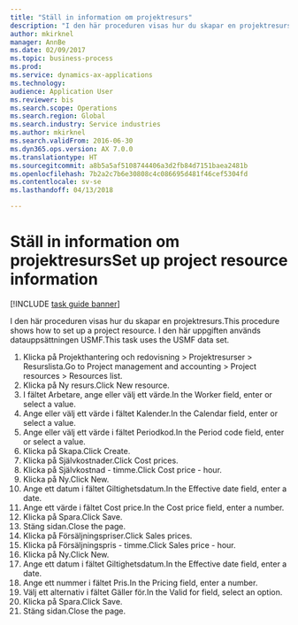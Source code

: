 ```yaml
--- 
title: "Ställ in information om projektresurs"
description: "I den här proceduren visas hur du skapar en projektresurs."
author: mkirknel
manager: AnnBe
ms.date: 02/09/2017
ms.topic: business-process
ms.prod: 
ms.service: dynamics-ax-applications
ms.technology: 
audience: Application User
ms.reviewer: bis
ms.search.scope: Operations
ms.search.region: Global
ms.search.industry: Service industries
ms.author: mkirknel
ms.search.validFrom: 2016-06-30
ms.dyn365.ops.version: AX 7.0.0
ms.translationtype: HT
ms.sourcegitcommit: a8b5a5af5108744406a3d2fb84d7151baea2481b
ms.openlocfilehash: 7b2a2c7b6e30808c4c086695d481f46cef5304fd
ms.contentlocale: sv-se
ms.lasthandoff: 04/13/2018

---
```

# <a name="set-up-project-resource-information"></a><span data-ttu-id="eeec1-103">Ställ in information om projektresurs</span><span class="sxs-lookup"><span data-stu-id="eeec1-103">Set up project resource information</span></span>

[!INCLUDE [task guide banner](../../includes/task-guide-banner.md)]

<span data-ttu-id="eeec1-104">I den här proceduren visas hur du skapar en projektresurs.</span><span class="sxs-lookup"><span data-stu-id="eeec1-104">This procedure shows how to set up a project resource.</span></span> <span data-ttu-id="eeec1-105">I den här uppgiften används datauppsättningen USMF.</span><span class="sxs-lookup"><span data-stu-id="eeec1-105">This task uses the USMF data set.</span></span>

1. <span data-ttu-id="eeec1-106">Klicka på Projekthantering och redovisning > Projektresurser > Resurslista.</span><span class="sxs-lookup"><span data-stu-id="eeec1-106">Go to Project management and accounting > Project resources > Resources list.</span></span>
2. <span data-ttu-id="eeec1-107">Klicka på Ny resurs.</span><span class="sxs-lookup"><span data-stu-id="eeec1-107">Click New resource.</span></span>
3. <span data-ttu-id="eeec1-108">I fältet Arbetare, ange eller välj ett värde.</span><span class="sxs-lookup"><span data-stu-id="eeec1-108">In the Worker field, enter or select a value.</span></span>
4. <span data-ttu-id="eeec1-109">Ange eller välj ett värde i fältet Kalender.</span><span class="sxs-lookup"><span data-stu-id="eeec1-109">In the Calendar field, enter or select a value.</span></span>
5. <span data-ttu-id="eeec1-110">Ange eller välj ett värde i fältet Periodkod.</span><span class="sxs-lookup"><span data-stu-id="eeec1-110">In the Period code field, enter or select a value.</span></span>
6. <span data-ttu-id="eeec1-111">Klicka på Skapa.</span><span class="sxs-lookup"><span data-stu-id="eeec1-111">Click Create.</span></span>
7. <span data-ttu-id="eeec1-112">Klicka på Självkostnader.</span><span class="sxs-lookup"><span data-stu-id="eeec1-112">Click Cost prices.</span></span>
8. <span data-ttu-id="eeec1-113">Klicka på Självkostnad - timme.</span><span class="sxs-lookup"><span data-stu-id="eeec1-113">Click Cost price - hour.</span></span>
9. <span data-ttu-id="eeec1-114">Klicka på Ny.</span><span class="sxs-lookup"><span data-stu-id="eeec1-114">Click New.</span></span>
10. <span data-ttu-id="eeec1-115">Ange ett datum i fältet Giltighetsdatum.</span><span class="sxs-lookup"><span data-stu-id="eeec1-115">In the Effective date field, enter a date.</span></span>
11. <span data-ttu-id="eeec1-116">Ange ett värde i fältet Cost price.</span><span class="sxs-lookup"><span data-stu-id="eeec1-116">In the Cost price field, enter a number.</span></span>
12. <span data-ttu-id="eeec1-117">Klicka på Spara.</span><span class="sxs-lookup"><span data-stu-id="eeec1-117">Click Save.</span></span>
13. <span data-ttu-id="eeec1-118">Stäng sidan.</span><span class="sxs-lookup"><span data-stu-id="eeec1-118">Close the page.</span></span>
14. <span data-ttu-id="eeec1-119">Klicka på Försäljningspriser.</span><span class="sxs-lookup"><span data-stu-id="eeec1-119">Click Sales prices.</span></span>
15. <span data-ttu-id="eeec1-120">Klicka på Försäljningspris - timme.</span><span class="sxs-lookup"><span data-stu-id="eeec1-120">Click Sales price - hour.</span></span>
16. <span data-ttu-id="eeec1-121">Klicka på Ny.</span><span class="sxs-lookup"><span data-stu-id="eeec1-121">Click New.</span></span>
17. <span data-ttu-id="eeec1-122">Ange ett datum i fältet Giltighetsdatum.</span><span class="sxs-lookup"><span data-stu-id="eeec1-122">In the Effective date field, enter a date.</span></span>
18. <span data-ttu-id="eeec1-123">Ange ett nummer i fältet Pris.</span><span class="sxs-lookup"><span data-stu-id="eeec1-123">In the Pricing field, enter a number.</span></span>
19. <span data-ttu-id="eeec1-124">Välj ett alternativ i fältet Gäller för.</span><span class="sxs-lookup"><span data-stu-id="eeec1-124">In the Valid for field, select an option.</span></span>
20. <span data-ttu-id="eeec1-125">Klicka på Spara.</span><span class="sxs-lookup"><span data-stu-id="eeec1-125">Click Save.</span></span>
21. <span data-ttu-id="eeec1-126">Stäng sidan.</span><span class="sxs-lookup"><span data-stu-id="eeec1-126">Close the page.</span></span>


